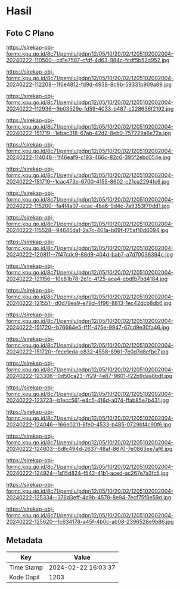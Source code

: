 # Hasil

## Foto C Plano

https://sirekap-obj-formc.kpu.go.id/8c71/pemilu/pdpr/12/05/10/20/02/1205102002004-20240222-110500--cd1e7587-cfdf-4d63-984c-fcdf5b52d952.jpg

https://sirekap-obj-formc.kpu.go.id/8c71/pemilu/pdpr/12/05/10/20/02/1205102002004-20240222-112208--1f6e4812-fd9d-4938-8c9b-59331b909a89.jpg

https://sirekap-obj-formc.kpu.go.id/8c71/pemilu/pdpr/12/05/10/20/02/1205102002004-20240222-112936--9b03529e-fd59-4033-b487-c228636f2192.jpg

https://sirekap-obj-formc.kpu.go.id/8c71/pemilu/pdpr/12/05/10/20/02/1205102002004-20240222-151719--1ebac318-67ab-42d2-8eb0-757229a6e72a.jpg

https://sirekap-obj-formc.kpu.go.id/8c71/pemilu/pdpr/12/05/10/20/02/1205102002004-20240222-114048--1f46eaf9-c193-466c-82c6-395f2ebc054e.jpg

https://sirekap-obj-formc.kpu.go.id/8c71/pemilu/pdpr/12/05/10/20/02/1205102002004-20240222-151719--1cac473b-6700-4155-8602-c21ca2294fc6.jpg

https://sirekap-obj-formc.kpu.go.id/8c71/pemilu/pdpr/12/05/10/20/02/1205102002004-20240222-115200--fa4f4a07-ecac-4ba6-9d4c-7a9353f70dd1.jpg

https://sirekap-obj-formc.kpu.go.id/8c71/pemilu/pdpr/12/05/10/20/02/1205102002004-20240222-115528--94645da1-2a7c-401a-b69f-f75af10d6094.jpg

https://sirekap-obj-formc.kpu.go.id/8c71/pemilu/pdpr/12/05/10/20/02/1205102002004-20240222-120811--7f47cdc9-88d9-404d-bab7-a7d70036394c.jpg

https://sirekap-obj-formc.kpu.go.id/8c71/pemilu/pdpr/12/05/10/20/02/1205102002004-20240222-121156--10e81b78-2e1c-4f25-aea4-ebdfb7bd4184.jpg

https://sirekap-obj-formc.kpu.go.id/8c71/pemilu/pdpr/12/05/10/20/02/1205102002004-20240222-121551--d0d79ea9-e79d-4f96-8813-1ec42dcb8db6.jpg

https://sirekap-obj-formc.kpu.go.id/8c71/pemilu/pdpr/12/05/10/20/02/1205102002004-20240222-151720--b76664e5-ff11-475e-9947-67cd9e30fa46.jpg

https://sirekap-obj-formc.kpu.go.id/8c71/pemilu/pdpr/12/05/10/20/02/1205102002004-20240222-151720--fece1eda-c832-4558-8961-7e0d7d8efbc7.jpg

https://sirekap-obj-formc.kpu.go.id/8c71/pemilu/pdpr/12/05/10/20/02/1205102002004-20240222-123306--0d50ca23-7f29-4e87-9601-f22b9daa8bdf.jpg

https://sirekap-obj-formc.kpu.go.id/8c71/pemilu/pdpr/12/05/10/20/02/1205102002004-20240222-123723--b1ecc561-e4c5-416d-a074-ffab85e7b431.jpg

https://sirekap-obj-formc.kpu.go.id/8c71/pemilu/pdpr/12/05/10/20/02/1205102002004-20240222-124046--166e0211-8fe0-4533-b485-0729bf4c90f6.jpg

https://sirekap-obj-formc.kpu.go.id/8c71/pemilu/pdpr/12/05/10/20/02/1205102002004-20240222-124603--6dfc494d-2637-48af-8670-7e0863ee7af6.jpg

https://sirekap-obj-formc.kpu.go.id/8c71/pemilu/pdpr/12/05/10/20/02/1205102002004-20240222-124924--1d15d824-f542-41b1-aced-ac267e7a3fc5.jpg

https://sirekap-obj-formc.kpu.go.id/8c71/pemilu/pdpr/12/05/10/20/02/1205102002004-20240222-125334--376d3eff-4d9b-4578-8e94-7ecf75f8e59d.jpg

https://sirekap-obj-formc.kpu.go.id/8c71/pemilu/pdpr/12/05/10/20/02/1205102002004-20240222-125620--1c634178-a45f-4b0c-ab08-2396528e9b86.jpg


## Metadata

| Key        | Value               |
| ---------- | ------------------- |
| Time Stamp | 2024-02-22 16:03:37 |
| Kode Dapil | 1203                |



